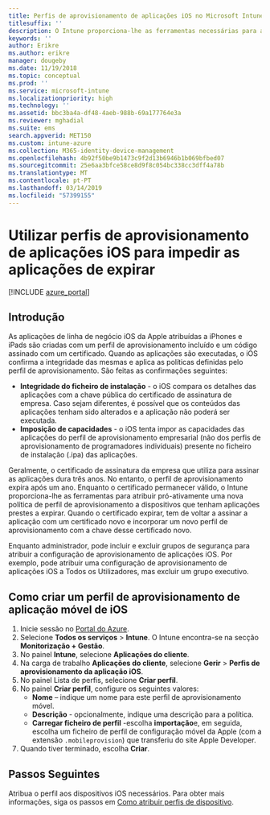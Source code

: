 ```yaml
---
title: Perfis de aprovisionamento de aplicações iOS no Microsoft Intune
titlesuffix: ''
description: O Intune proporciona-lhe as ferramentas necessárias para atribuir proativamente um novo perfil de aprovisionamento a dispositivos que tenham aplicações prestes a expirar.
keywords: ''
author: Erikre
ms.author: erikre
manager: dougeby
ms.date: 11/19/2018
ms.topic: conceptual
ms.prod: ''
ms.service: microsoft-intune
ms.localizationpriority: high
ms.technology: ''
ms.assetid: bbc3ba4a-df48-4aeb-988b-69a177764e3a
ms.reviewer: mghadial
ms.suite: ems
search.appverid: MET150
ms.custom: intune-azure
ms.collection: M365-identity-device-management
ms.openlocfilehash: 4b92f50be9b1473c9f2d13b6946b1b069bfbed07
ms.sourcegitcommit: 25e6aa3bfce58ce8d9f8c054bc338cc3dff4a78b
ms.translationtype: MT
ms.contentlocale: pt-PT
ms.lasthandoff: 03/14/2019
ms.locfileid: "57399155"
---
```

# <a name="use-ios-app-provisioning-profiles-to-prevent-your-apps-from-expiring"></a>Utilizar perfis de aprovisionamento de aplicações iOS para impedir as aplicações de expirar

[!INCLUDE [azure_portal](./includes/azure_portal.md)]

## <a name="introduction"></a>Introdução

As aplicações de linha de negócio iOS da Apple atribuídas a iPhones e iPads são criadas com um perfil de aprovisionamento incluído e um código assinado com um certificado. Quando as aplicações são executadas, o iOS confirma a integridade das mesmas e aplica as políticas definidas pelo perfil de aprovisionamento. São feitas as confirmações seguintes:

- **Integridade do ficheiro de instalação** - o iOS compara os detalhes das aplicações com a chave pública do certificado de assinatura de empresa. Caso sejam diferentes, é possível que os conteúdos das aplicações tenham sido alterados e a aplicação não poderá ser executada.
- **Imposição de capacidades** - o iOS tenta impor as capacidades das aplicações do perfil de aprovisionamento empresarial (não dos perfis de aprovisionamento de programadores individuais) presente no ficheiro de instalação (.ipa) das aplicações.


Geralmente, o certificado de assinatura da empresa que utiliza para assinar as aplicações dura três anos. No entanto, o perfil de aprovisionamento expira após um ano. Enquanto o certificado permanecer válido, o Intune proporciona-lhe as ferramentas para atribuir pró-ativamente uma nova política de perfil de aprovisionamento a dispositivos que tenham aplicações prestes a expirar.
Quando o certificado expirar, tem de voltar a assinar a aplicação com um certificado novo e incorporar um novo perfil de aprovisionamento com a chave desse certificado novo.

Enquanto administrador, pode incluir e excluir grupos de segurança para atribuir a configuração de aprovisionamento de aplicações iOS. Por exemplo, pode atribuir uma configuração de aprovisionamento de aplicações iOS a Todos os Utilizadores, mas excluir um grupo executivo.

## <a name="how-to-create-an-ios-mobile-app-provisioning-profile"></a>Como criar um perfil de aprovisionamento de aplicação móvel de iOS

1. Inicie sessão no [Portal do Azure](https://portal.azure.com).
2. Selecione **Todos os serviços** > **Intune**. O Intune encontra-se na secção **Monitorização + Gestão**.
3. No painel **Intune**, selecione **Aplicações do cliente**.
1.  Na carga de trabalho **Aplicações do cliente**, selecione **Gerir** > **Perfis de aprovisionamento da aplicação iOS**.
2.  No painel Lista de perfis, selecione **Criar perfil**.
3. No painel **Criar perfil**, configure os seguintes valores:
    - **Nome** – indique um nome para este perfil de aprovisionamento móvel.
    - **Descrição** - opcionalmente, indique uma descrição para a política.
    - **Carregar ficheiro de perfil** -escolha **importação**e, em seguida, escolha um ficheiro de perfil de configuração móvel da Apple (com a extensão `.mobileprovision`) que transferiu do site Apple Developer.
4. Quando tiver terminado, escolha **Criar**.

## <a name="next-steps"></a>Passos Seguintes

Atribua o perfil aos dispositivos iOS necessários. Para obter mais informações, siga os passos em [Como atribuir perfis de dispositivo](device-profile-assign.md).
